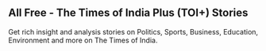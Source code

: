 ## All Free - The Times of India Plus (TOI+) Stories

Get rich insight and analysis stories on Politics, Sports, Business, Education, Environment and more on The Times of India.